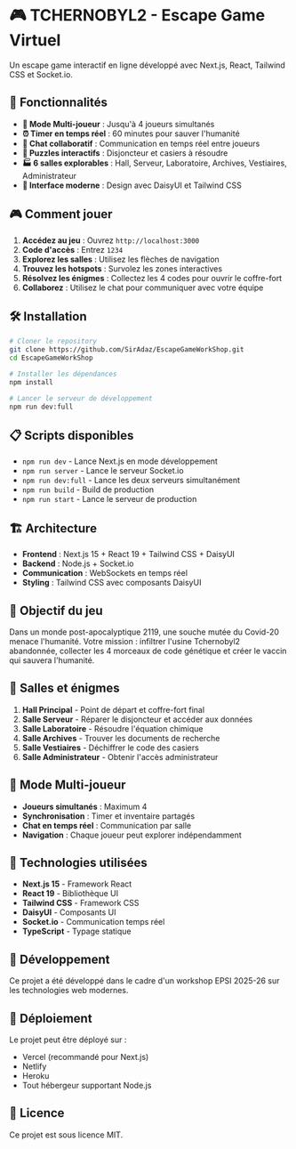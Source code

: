 # 🎮 TCHERNOBYL2 - Escape Game Virtuel

Un escape game interactif en ligne développé avec Next.js, React, Tailwind CSS et Socket.io.

## 🚀 Fonctionnalités

- **🎯 Mode Multi-joueur** : Jusqu'à 4 joueurs simultanés
- **⏰ Timer en temps réel** : 60 minutes pour sauver l'humanité
- **💬 Chat collaboratif** : Communication en temps réel entre joueurs
- **🧩 Puzzles interactifs** : Disjoncteur et casiers à résoudre
- **🏭 6 salles explorables** : Hall, Serveur, Laboratoire, Archives, Vestiaires, Administrateur
- **🎨 Interface moderne** : Design avec DaisyUI et Tailwind CSS

## 🎮 Comment jouer

1. **Accédez au jeu** : Ouvrez `http://localhost:3000`
2. **Code d'accès** : Entrez `1234`
3. **Explorez les salles** : Utilisez les flèches de navigation
4. **Trouvez les hotspots** : Survolez les zones interactives
5. **Résolvez les énigmes** : Collectez les 4 codes pour ouvrir le coffre-fort
6. **Collaborez** : Utilisez le chat pour communiquer avec votre équipe

## 🛠️ Installation

```bash
# Cloner le repository
git clone https://github.com/SirAdaz/EscapeGameWorkShop.git
cd EscapeGameWorkShop

# Installer les dépendances
npm install

# Lancer le serveur de développement
npm run dev:full
```

## 📋 Scripts disponibles

- `npm run dev` - Lance Next.js en mode développement
- `npm run server` - Lance le serveur Socket.io
- `npm run dev:full` - Lance les deux serveurs simultanément
- `npm run build` - Build de production
- `npm run start` - Lance le serveur de production

## 🏗️ Architecture

- **Frontend** : Next.js 15 + React 19 + Tailwind CSS + DaisyUI
- **Backend** : Node.js + Socket.io
- **Communication** : WebSockets en temps réel
- **Styling** : Tailwind CSS avec composants DaisyUI

## 🎯 Objectif du jeu

Dans un monde post-apocalyptique 2119, une souche mutée du Covid-20 menace l'humanité. Votre mission : infiltrer l'usine Tchernobyl2 abandonnée, collecter les 4 morceaux de code génétique et créer le vaccin qui sauvera l'humanité.

## 🧩 Salles et énigmes

1. **Hall Principal** - Point de départ et coffre-fort final
2. **Salle Serveur** - Réparer le disjoncteur et accéder aux données
3. **Salle Laboratoire** - Résoudre l'équation chimique
4. **Salle Archives** - Trouver les documents de recherche
5. **Salle Vestiaires** - Déchiffrer le code des casiers
6. **Salle Administrateur** - Obtenir l'accès administrateur

## 👥 Mode Multi-joueur

- **Joueurs simultanés** : Maximum 4
- **Synchronisation** : Timer et inventaire partagés
- **Chat en temps réel** : Communication par salle
- **Navigation** : Chaque joueur peut explorer indépendamment

## 🎨 Technologies utilisées

- **Next.js 15** - Framework React
- **React 19** - Bibliothèque UI
- **Tailwind CSS** - Framework CSS
- **DaisyUI** - Composants UI
- **Socket.io** - Communication temps réel
- **TypeScript** - Typage statique

## 📝 Développement

Ce projet a été développé dans le cadre d'un workshop EPSI 2025-26 sur les technologies web modernes.

## 🚀 Déploiement

Le projet peut être déployé sur :
- Vercel (recommandé pour Next.js)
- Netlify
- Heroku
- Tout hébergeur supportant Node.js

## 📄 Licence

Ce projet est sous licence MIT.